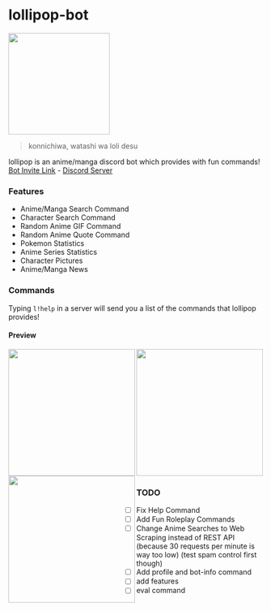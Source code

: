# lollipop-bot
<img src="https://i.imgur.com/CF6ogNL.jpeg" width=200/>

> konnichiwa, watashi wa loli desu

lollipop is an anime/manga discord bot which provides with fun commands! <br>
[Bot Invite Link](https://discord.com/oauth2/authorize?client_id=919061572649910292&permissions=8&scope=bot) - [Discord Server](https://discord.gg/3ZDpPyR)

### Features
- Anime/Manga Search Command
- Character Search Command
- Random Anime GIF Command
- Random Anime Quote Command
- Pokemon Statistics
- Anime Series Statistics
- Character Pictures
- Anime/Manga News

### Commands
Typing `l!help` in a server will send you a list of the commands that lollipop provides!

#### Preview
<img src="https://user-images.githubusercontent.com/47650058/145750513-d1bf8e3c-f907-4748-a10e-e5a7656dc2bc.png" width=250 align="left" />
<img src="https://user-images.githubusercontent.com/47650058/145750536-b90faff6-ffbf-4f7f-843a-366301065c61.png" width=250 align="left" />
<img src="https://user-images.githubusercontent.com/47650058/145756282-b63eb9bc-f895-41d7-a995-43ad4fd020aa.png" width=250 /> <br>

### TODO
- [ ] Fix Help Command
- [ ] Add Fun Roleplay Commands
- [ ] Change Anime Searches to Web Scraping instead of REST API (because 30 requests per minute is way too low) (test spam control first though)
- [ ] Add profile and bot-info command
- [ ] add features
- [ ] eval command
